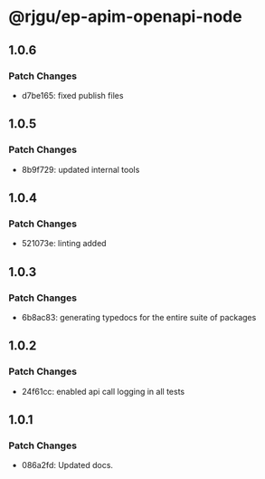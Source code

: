 # @rjgu/ep-apim-openapi-node

## 1.0.6

### Patch Changes

- d7be165: fixed publish files

## 1.0.5

### Patch Changes

- 8b9f729: updated internal tools

## 1.0.4

### Patch Changes

- 521073e: linting added

## 1.0.3

### Patch Changes

- 6b8ac83: generating typedocs for the entire suite of packages

## 1.0.2

### Patch Changes

- 24f61cc: enabled api call logging in all tests

## 1.0.1

### Patch Changes

- 086a2fd: Updated docs.
